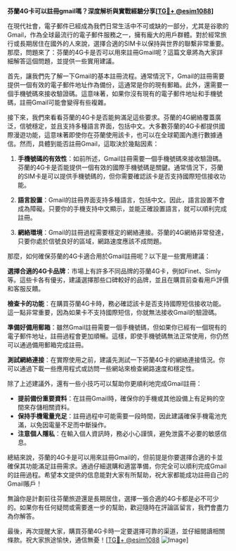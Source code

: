 **芬蘭4G卡可以註冊gmail嗎？深度解析與實戰經驗分享[[TG💪+ @esim1088](https://t.me/s/esim1088)]**

在現代社會，電子郵件已經成為我們日常生活中不可或缺的一部分，尤其是谷歌的Gmail，作為全球最流行的電子郵件服務之一，擁有龐大的用戶群體。對於經常旅行或長期居住在國外的人來說，選擇合適的SIM卡以保持與世界的聯繫非常重要。那麼，問題來了：芬蘭的4G卡是否可以用來註冊Gmail呢？這篇文章將為大家詳細解答這個問題，並提供一些實用建議。

首先，讓我們先了解一下Gmail的基本註冊流程。通常情況下，Gmail的註冊需要提供一個有效的電子郵件地址作為備份，這通常是你的現有郵箱。此外，還需要一個手機號碼來接收驗證碼。這意味著，如果你沒有現有的電子郵件地址和手機號碼，註冊Gmail可能會變得有些複雜。

接下來，我們來看看芬蘭的4G卡是否能夠滿足這些要求。芬蘭的4G網絡覆蓋廣泛，信號穩定，並且支持多種語言界面，包括中文。大多數芬蘭的4G卡都提供國際漫遊功能，這意味著即使你在芬蘭使用該卡，也可以在全球範圍內進行數據通信。然而，具體到能否註冊Gmail，這取決於幾點因素：

1. **手機號碼的有效性**：如前所述，Gmail註冊需要一個手機號碼來接收驗證碼。芬蘭的4G卡是否能提供一個有效的國際手機號碼是關鍵。通常情況下，芬蘭的SIM卡是可以提供手機號碼的，但你需要確認該卡是否支持國際短信接收功能。

2. **語言設置**：Gmail的註冊界面支持多種語言，包括中文。因此，語言設置不會成為障礙。只要你的手機支持中文顯示，並能正確設置語言，就可以順利完成註冊。

3. **網絡環境**：Gmail的註冊過程需要穩定的網絡連接。芬蘭的4G網絡非常發達，只要你處於信號良好的區域，網路速度應該不成問題。

那麼，如何確保芬蘭的4G卡適合用於Gmail註冊呢？以下是一些實用建議：

**選擇合適的4G卡品牌**：市場上有許多不同品牌的芬蘭4G卡，例如Finet、Simly等。這些卡各有優劣，建議選擇那些口碑較好的品牌，並且在購買前查看用戶評價和客服反饋。

**檢查卡的功能**：在購買芬蘭4G卡時，務必確認該卡是否支持國際短信接收功能。這一點非常重要，因為如果卡不支持國際短信，你就無法接收Gmail的驗證碼。

**準備好備用郵箱**：雖然Gmail註冊需要一個手機號碼，但如果你已經有一個現有的電子郵件地址，註冊過程會更加順暢。這樣，即使手機號碼無法正常使用，你仍然可以通過備用郵箱完成註冊。

**測試網絡連接**：在實際使用之前，建議先測試一下芬蘭4G卡的網絡連接情況。你可以通過下載一些應用程式或訪問一些網站來檢查網路速度和穩定性。

除了上述建議外，還有一些小技巧可以幫助你更順利地完成Gmail註冊：

- **提前備份重要資料**：在註冊Gmail時，確保你的手機或其他設備上有足夠的空間來存儲相關資料。
- **保持手機電量充足**：註冊過程中可能需要一段時間，因此建議確保手機電池充滿，以免因電量不足而中斷操作。
- **注意個人隱私**：在輸入個人資訊時，務必小心謹慎，避免泄露不必要的敏感信息。

總結來說，芬蘭的4G卡是可以用來註冊Gmail的，但前提是你要選擇合適的卡並確保其功能滿足註冊需求。通過仔細選購和適當準備，你完全可以順利完成Gmail的註冊過程。希望本文提供的信息能對大家有所幫助，祝大家都能成功註冊自己的Gmail賬戶！

無論你是計劃前往芬蘭旅遊還是長期居住，選擇一張合適的4G卡都是必不可少的。如果你有任何疑問或需要進一步的幫助，歡迎隨時在評論區留言，我們會盡力為你解答。

最後，再次提醒大家，購買芬蘭4G卡時一定要選擇可靠的渠道，並仔細閱讀相關條款。祝大家旅途愉快，通信無憂！[[TG💪+ @esim1088](https://t.me/s/esim1088) ![Image](https://i.postimg.cc/4NQfJmqS/Snipaste-2025-05-13-00-14-12.png)]